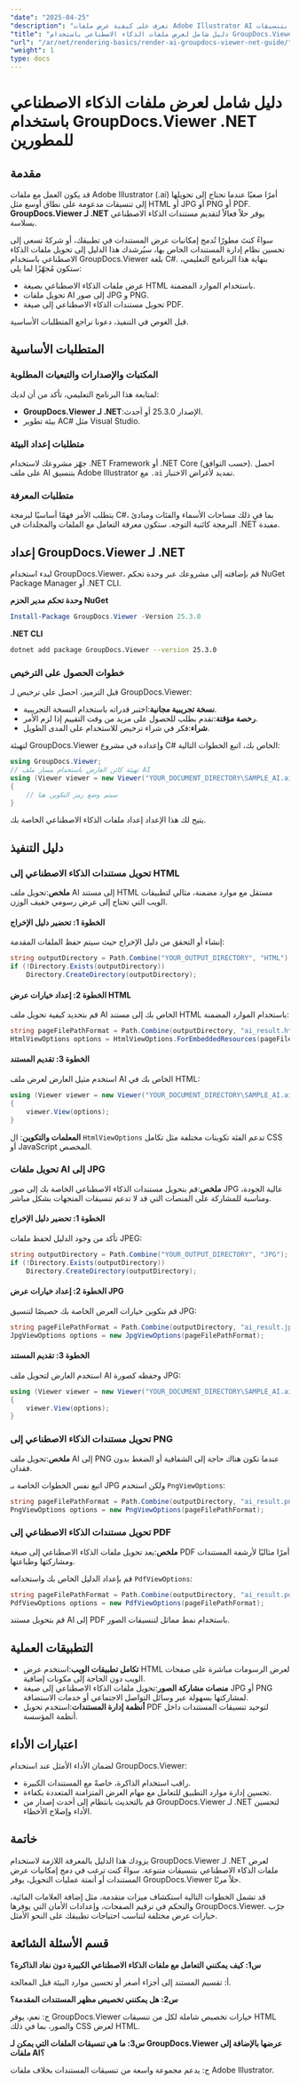 ```yaml
---
"date": "2025-04-25"
"description": "تعرف على كيفية عرض ملفات Adobe Illustrator AI بتنسيقات HTML وJPG وPNG وPDF باستخدام هذا الدليل خطوة بخطوة حول استخدام GroupDocs.Viewer لـ .NET."
"title": "دليل شامل لعرض ملفات الذكاء الاصطناعي باستخدام GroupDocs.Viewer .NET للمطورين"
"url": "/ar/net/rendering-basics/render-ai-groupdocs-viewer-net-guide/"
"weight": 1
type: docs
---
```

# دليل شامل لعرض ملفات الذكاء الاصطناعي باستخدام GroupDocs.Viewer .NET للمطورين

## مقدمة

قد يكون العمل مع ملفات Adobe Illustrator (.ai) أمرًا صعبًا عندما تحتاج إلى تحويلها إلى تنسيقات مدعومة على نطاق أوسع مثل HTML أو JPG أو PNG أو PDF. **GroupDocs.Viewer لـ .NET** يوفر حلاً فعالاً لتقديم مستندات الذكاء الاصطناعي بسلاسة.

سواءً كنتَ مطورًا تُدمج إمكانيات عرض المستندات في تطبيقك، أو شركةً تسعى إلى تحسين نظام إدارة المستندات الخاص بها، سيُرشدك هذا الدليل إلى تحويل ملفات الذكاء الاصطناعي باستخدام GroupDocs.Viewer بلغة C#. بنهاية هذا البرنامج التعليمي، ستكون مُجهّزًا لما يلي:
- عرض ملفات الذكاء الاصطناعي بصيغة HTML باستخدام الموارد المضمنة.
- تحويل ملفات AI إلى صور JPG و PNG.
- تحويل مستندات الذكاء الاصطناعي إلى صيغة PDF.

قبل الغوص في التنفيذ، دعونا نراجع المتطلبات الأساسية.

## المتطلبات الأساسية

### المكتبات والإصدارات والتبعيات المطلوبة

لمتابعة هذا البرنامج التعليمي، تأكد من أن لديك:
- **GroupDocs.Viewer لـ .NET**:الإصدار 25.3.0 أو أحدث.
- بيئة تطوير AC# مثل Visual Studio.

### متطلبات إعداد البيئة

جهّز مشروعك لاستخدام .NET Framework أو .NET Core (حسب التوافق). احصل على ملف AI بتنسيق Adobe Illustrator مع `.ai` تمديد لأغراض الاختبار.

### متطلبات المعرفة

يتطلب الأمر فهمًا أساسيًا لبرمجة C#، بما في ذلك مساحات الأسماء والفئات ومبادئ البرمجة كائنية التوجه. ستكون معرفة التعامل مع الملفات والمجلدات في .NET مفيدة.

## إعداد GroupDocs.Viewer لـ .NET

لبدء استخدام GroupDocs.Viewer، قم بإضافته إلى مشروعك عبر وحدة تحكم NuGet Package Manager أو .NET CLI.

**وحدة تحكم مدير الحزم NuGet**

```powershell
Install-Package GroupDocs.Viewer -Version 25.3.0
```

**.NET CLI**

```bash
dotnet add package GroupDocs.Viewer --version 25.3.0
```

### خطوات الحصول على الترخيص

قبل الترميز، احصل على ترخيص لـ GroupDocs.Viewer:
- **نسخة تجريبية مجانية**:اختبر قدراته باستخدام النسخة التجريبية.
- **رخصة مؤقتة**:تقدم بطلب للحصول على مزيد من وقت التقييم إذا لزم الأمر.
- **شراء**:فكر في شراء ترخيص للاستخدام على المدى الطويل.

لتهيئة GroupDocs.Viewer وإعداده في مشروع C# الخاص بك، اتبع الخطوات التالية:

```csharp
using GroupDocs.Viewer;
// تهيئة كائن العارض باستخدام مسار ملف AI
using (Viewer viewer = new Viewer("YOUR_DOCUMENT_DIRECTORY\SAMPLE_AI.ai"))
{
    // سيتم وضع رمز التكوين هنا
}
```

يتيح لك هذا الإعداد إعداد ملفات الذكاء الاصطناعي الخاصة بك.

## دليل التنفيذ

### تحويل مستندات الذكاء الاصطناعي إلى HTML

**ملخص**:تحويل ملف AI إلى مستند HTML مستقل مع موارد مضمنة، مثالي لتطبيقات الويب التي تحتاج إلى عرض رسومي خفيف الوزن.

#### الخطوة 1: تحضير دليل الإخراج

إنشاء أو التحقق من دليل الإخراج حيث سيتم حفظ الملفات المقدمة:

```csharp
string outputDirectory = Path.Combine("YOUR_OUTPUT_DIRECTORY", "HTML");
if (!Directory.Exists(outputDirectory))
    Directory.CreateDirectory(outputDirectory);
```

#### الخطوة 2: إعداد خيارات عرض HTML

قم بتحديد كيفية تحويل ملف AI الخاص بك إلى مستند HTML باستخدام الموارد المضمنة:

```csharp
string pageFilePathFormat = Path.Combine(outputDirectory, "ai_result.html");
HtmlViewOptions options = HtmlViewOptions.ForEmbeddedResources(pageFilePathFormat);
```

#### الخطوة 3: تقديم المستند

استخدم مثيل العارض لعرض ملف AI الخاص بك في HTML:

```csharp
using (Viewer viewer = new Viewer("YOUR_DOCUMENT_DIRECTORY\SAMPLE_AI.ai"))
{
    viewer.View(options);
}
```

**المعلمات والتكوين**: ال `HtmlViewOptions` تدعم الفئة تكوينات مختلفة مثل تكامل CSS أو JavaScript المخصص.

### تحويل ملفات AI إلى JPG

**ملخص**:قم بتحويل مستندات الذكاء الاصطناعي الخاصة بك إلى صور JPG عالية الجودة، ومناسبة للمشاركة على المنصات التي قد لا تدعم تنسيقات المتجهات بشكل مباشر.

#### الخطوة 1: تحضير دليل الإخراج

تأكد من وجود الدليل لحفظ ملفات JPEG:

```csharp
string outputDirectory = Path.Combine("YOUR_OUTPUT_DIRECTORY", "JPG");
if (!Directory.Exists(outputDirectory))
    Directory.CreateDirectory(outputDirectory);
```

#### الخطوة 2: إعداد خيارات عرض JPG

قم بتكوين خيارات العرض الخاصة بك خصيصًا لتنسيق JPG:

```csharp
string pageFilePathFormat = Path.Combine(outputDirectory, "ai_result.jpg");
JpgViewOptions options = new JpgViewOptions(pageFilePathFormat);
```

#### الخطوة 3: تقديم المستند

استخدم العارض لتحويل ملف AI وحفظه كصورة JPG:

```csharp
using (Viewer viewer = new Viewer("YOUR_DOCUMENT_DIRECTORY\SAMPLE_AI.ai"))
{
    viewer.View(options);
}
```

### تحويل مستندات الذكاء الاصطناعي إلى PNG

**ملخص**:تحويل ملف AI إلى PNG عندما تكون هناك حاجة إلى الشفافية أو الضغط بدون فقدان.

اتبع نفس الخطوات الخاصة بـ JPG ولكن استخدم `PngViewOptions`:

```csharp
string pageFilePathFormat = Path.Combine(outputDirectory, "ai_result.png");
PngViewOptions options = new PngViewOptions(pageFilePathFormat);
```

### تحويل مستندات الذكاء الاصطناعي إلى PDF

**ملخص**:يعد تحويل ملفات الذكاء الاصطناعي إلى صيغة PDF أمرًا مثاليًا لأرشفة المستندات ومشاركتها وطباعتها.

قم بإعداد الدليل الخاص بك واستخدامه `PdfViewOptions`:

```csharp
string pageFilePathFormat = Path.Combine(outputDirectory, "ai_result.pdf");
PdfViewOptions options = new PdfViewOptions(pageFilePathFormat);
```

قم بتحويل مستند AI إلى PDF باستخدام نمط مماثل لتنسيقات الصور.

## التطبيقات العملية

- **تكامل تطبيقات الويب**:استخدم عرض HTML لعرض الرسومات مباشرة على صفحات الويب دون الحاجة إلى مكونات إضافية.
- **منصات مشاركة الصور**:تحويل ملفات الذكاء الاصطناعي إلى صيغة JPG أو PNG لمشاركتها بسهولة عبر وسائل التواصل الاجتماعي أو خدمات الاستضافة.
- **أنظمة إدارة المستندات**:استخدم تحويل PDF لتوحيد تنسيقات المستندات داخل أنظمة المؤسسة.

## اعتبارات الأداء

لضمان الأداء الأمثل عند استخدام GroupDocs.Viewer:
- راقب استخدام الذاكرة، خاصةً مع المستندات الكبيرة.
- تحسين إدارة موارد التطبيق للتعامل مع مهام العرض المتزامنة المتعددة بكفاءة.
- قم بالتحديث بانتظام إلى أحدث إصدار من GroupDocs.Viewer لـ .NET لتحسين الأداء وإصلاح الأخطاء.

## خاتمة

يزودك هذا الدليل بالمعرفة اللازمة لاستخدام GroupDocs.Viewer لـ .NET لعرض ملفات الذكاء الاصطناعي بتنسيقات متنوعة. سواءً كنت ترغب في دمج إمكانيات عرض المستندات أو أتمتة عمليات التحويل، يوفر GroupDocs.Viewer حلاً مرنًا.

قد تشمل الخطوات التالية استكشاف ميزات متقدمة، مثل إضافة العلامات المائية، والتحكم في ترقيم الصفحات، وإعدادات الأمان التي يوفرها GroupDocs.Viewer. جرّب خيارات عرض مختلفة لتناسب احتياجات تطبيقك على النحو الأمثل.

## قسم الأسئلة الشائعة

**س1: كيف يمكنني التعامل مع ملفات الذكاء الاصطناعي الكبيرة دون نفاد الذاكرة؟**

أ: تقسيم المستند إلى أجزاء أصغر أو تحسين موارد البيئة قبل المعالجة.

**س2: هل يمكنني تخصيص مظهر المستندات المقدمة؟**

ج: نعم، يوفر GroupDocs.Viewer خيارات تخصيص شاملة لكل من تنسيقات HTML والصور، بما في ذلك CSS لعرض HTML.

**س3: ما هي تنسيقات الملفات التي يمكن لـ GroupDocs.Viewer عرضها بالإضافة إلى ملفات AI؟**

ج: يدعم مجموعة واسعة من تنسيقات المستندات بخلاف ملفات Adobe Illustrator.